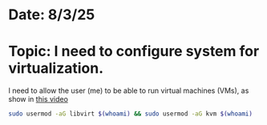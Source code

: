 # Date: 8/3/25
# Topic: I need to configure system for virtualization.

I need to allow the user (me) to be able to run virtual machines (VMs), as show in [this video](https://www.youtube.com/watch?v=rKH8XhPfJjE&t=4m1s)
```bash
sudo usermod -aG libvirt $(whoami) && sudo usermod -aG kvm $(whoami)
```

